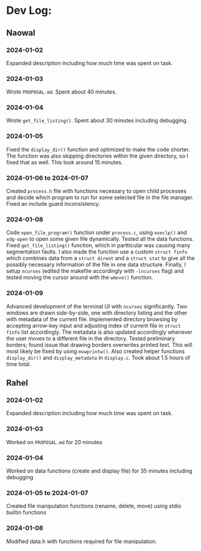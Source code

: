 # Dev Log:

## Naowal

### 2024-01-02
Expanded description including how much time was spent on task.

### 2024-01-03
Wrote `PROPOSAL.md`. Spent about 40 minutes.

### 2024-01-04
Wrote `get_file_listing()`. Spent about 30 minutes including debugging.

### 2024-01-05
Fixed the `display_dir()` function and optimized to make the code shorter. The function was also skipping directories within the given directory, so I fixed that as well. This took around 15 minutes.

### 2024-01-06 to 2024-01-07
Created `process.h` file with functions necessary to open child processes and decide which program to run for some selected file in the file manager. Fixed an include guard inconsistency. 

### 2024-01-08
Code `open_file_program()` function under `process.c`, using `execlp()` and `xdg-open` to open some given file dynamically. Tested all the data functions. Fixed `get_file_listing()` function, which in partticular was causing many segmentation faults. I also made the function use a custom `struct finfo` which combines data from a `struct dirent` and a `struct stat` to give all the possibly necessary information of the file in one data structure. Finally, I setup `ncurses` (edited the makefile accordingly with `-lncurses` flag) and tested moving the cursor around with the `wmove()` function.

### 2024-01-09
Advanced development of the terminal UI with `ncurses` significantly. Two windows are drawn side-by-side, one with directory listing and the other with metadata of the current file. Implemented directory browsing by accepting arrow-key input and adjusting index of current file in `struct finfo` list accordingly. The metadata is also updated accordingly whenever the user moves to a different file in the directory. Tested preliminary borders; found issue that drawing borders overwrites printed text. This will most likely be fixed by using `mvwprintw()`. Also created helper functions `display_dir()` and `display_metadata` in `display.c`. Took about 1.5 hours of time total. 

## Rahel

### 2024-01-02
Expanded description including how much time was spent on task.

### 2024-01-03
Worked on `PROPOSAL.md` for 20 minutes

### 2024-01-04
Worked on data functions (create and display file) for 35 minutes including debugging

### 2024-01-05 to 2024-01-07
Created file manipulation functions (rename, delete, move) using stdio builtin functions

### 2024-01-08
Modified data.h with functions required for file manipulation.
